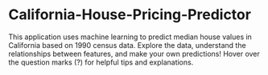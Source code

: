# California-House-Pricing-Predictor
This application uses machine learning to predict median house values in California based on 1990 census data. Explore the data, understand the relationships between features, and make your own predictions! Hover over the question marks (?) for helpful tips and explanations.
